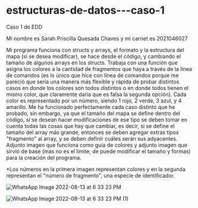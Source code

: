 # estructuras-de-datos---caso-1
Caso 1 de EDD

Mi nombre es Sarah Priscilla Quesada Chaves y mi carnet es 2021046027

Mi programa funciona con structs y arrays, el formato y la estructura del mapa (si se desea modificar), se hace desde el código, y cambiando el tamaño
de algunos arrays en los structs. Trabaja con una función que asigna los colores a la cantidad de fragmentos que haya a través de la línea de comandos (es
lo único que hice con línea de comandos porque me pareció que sería una manera más flexible y rápida de probar distintos casos en donde los colores son
todos distintos o en donde todos tienen el mismo color, que claramente daría que es falsa la segunda opción). Cada color es representado por un número, siendo 
1 rojo, 2 verde, 3 azul, y 4 amarillo. Me ha funcionado perfectamente cada caso distinto que he probado, sin embargo, ya que el tamaño del mapa se define
dentro del código, si se desean hacer modificaciones de ese tipo se deben tomar en cuenta todas las cosas que hay que cambiar, es decir, si se define el 
tamaño del array más grande, entonces se deben agregar extras tipos "fragmento" al array, y se deben definir cuáles serán sus adyacentes.
Adjunto imagen que funciona como guía de colores y adjunto imagen que sirvió de base (mas no es el límite, de puede modificar el tamaño y formas) para la
creación del programa.

*Los números en la primera imagen representan colores y en la segunda representan el "número de fragmento", una especie de identificador.

![WhatsApp Image 2022-08-13 at 6 33 23 PM](https://user-images.githubusercontent.com/111031674/184517788-7ee09317-3fe4-480b-a7df-3308f1ed42fa.jpeg)


![WhatsApp Image 2022-08-13 at 6 33 23 PM (1)](https://user-images.githubusercontent.com/111031674/184517797-e2090207-3e6b-4713-82bf-a3ca85ab3768.jpeg)
